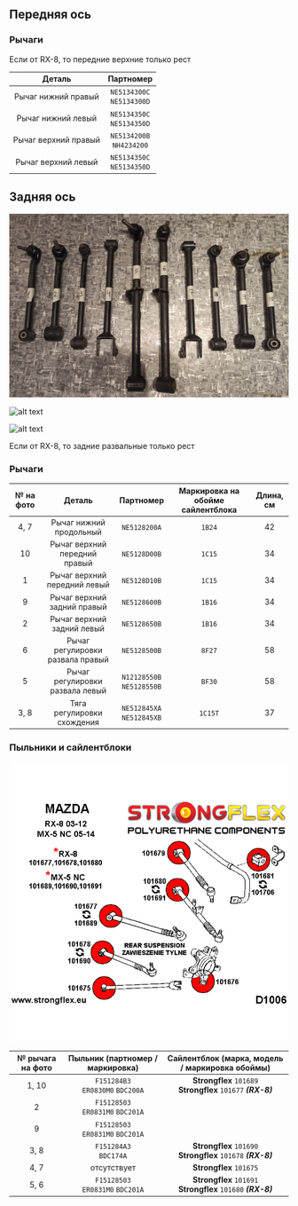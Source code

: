 ## Передняя ось

### Рычаги

Если от RX-8, то передние верхние только рест

| Деталь | Партномер |
|:-:|:-:|
| Рычаг нижний правый | `NE5134300C`<br>`NE5134300D` |
| Рычаг нижний левый | `NE5134350C`<br>`NE5134350D` |
| Рычаг верхний правый | `NE5134200B`<br>`NH4234200` |
| Рычаг верхний левый | `NE5134350C`<br>`NE5134350D` |

## Задняя ось

![alt text](img/рычаги_задняя_ось_1.jpg)

![alt text](img/рычаги_задняя_ось_2.jpg)

![alt text](img/рычаги_задняя_ось_3.jpg)

Если от RX-8, то задние развальные только рест

### Рычаги

| № на фото | Деталь | Партномер | Маркировка на обойме сайлентблока | Длина, см |
|:-:|:-:|:-:|:-:|:-:|
| 4, 7 | Рычаг нижний продольный | `NE5128200A` | `1B24` | 42 |
| 10 | Рычаг верхний передний правый | `NE5128D00B` | `1C15` | 34 |
| 1 | Рычаг верхний передний левый | `NE5128D10B` | `1C15` | 34 |
| 9 | Рычаг верхний задний правый | `NE5128600B` | `1B16` | 34 |
| 2 | Рычаг верхний задний левый | `NE5128650B` | `1B16` | 34 |
| 6 | Рычаг регулировки развала правый | `NE5128500B` | `8F27` | 58 |
| 5 | Рычаг регулировки развала левый  | `N12128550B`<br>`NE5128550B` | `BF30` | 58 |
| 3, 8 | Тяга регулировки схождения | `NE512845XA`<br>`NE512845XB` | `1C15T` | 37 |

### Пыльники и сайлентблоки

![alt text](img/Strongflex.jpg)

| № рычага на фото | Пыльник (партномер / маркировка) | Сайлентблок (марка, модель / маркировка обоймы)
|:-:|:-:|:-:|
| 1, 10 | `F151284B3`<br>`ER0830M0` `BDC200A` | __Strongflex__ `101689`<br>__Strongflex__ `101677` ***(RX-8)*** |
| 2 | `F15128503`<br>`ER0831M0` `BDC201A` |  |
| 9 | `F15128503`<br>`ER0831M0` `BDC201A` |  |
| 3, 8 | `F151284A3`<br>`BDC174A` | __Strongflex__ `101690`<br>__Strongflex__ `101678` ***(RX-8)*** |
| 4, 7 | отсутствует | __Strongflex__ `101675` |
| 5, 6 | `F15128503`<br>`ER0831M0` `BDC201A` | __Strongflex__ `101691`<br>__Strongflex__ `101680` ***(RX-8)*** |
